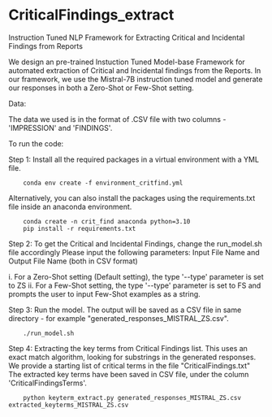 # CriticalFindings_extract
Instruction Tuned NLP Framework for Extracting Critical and Incidental Findings from Reports

We design an pre-trained Instuction Tuned Model-base Framework for automated extraction of Critical and Incidental findings from the Reports. 
In our framework, we use the Mistral-7B instruction tuned model and generate our responses in both a Zero-Shot or Few-Shot setting. 

Data:

The data we used is in the format of .CSV file with two columns - 'IMPRESSION' and 'FINDINGS'.

To run the code:

Step 1: Install all the required packages in a virtual environment with a YML file. 
                
        conda env create -f environment_critfind.yml
        
Alternatively, you can also install the packages using the requirements.txt file inside an anaconda environment. 
        
        conda create -n crit_find anaconda python=3.10
        pip install -r requirements.txt
        

Step 2: To get the Critical and Incidental Findings, change the run_model.sh file accordingly
Please input the following parameters: Input File Name and Output File Name (both in CSV format)

i. For a Zero-Shot setting (Default setting), the type '--type' parameter is set to ZS 
ii. For a Few-Shot setting, the type '--type' parameter is set to FS and prompts the user to input Few-Shot examples as a string.
       

Step 3: Run the model. The output will be saved as a CSV file in same directory - for example "generated_responses_MISTRAL_ZS.csv".

        ./run_model.sh 

Step 4: Extracting the key terms from Critical Findings list. 
        This uses an exact match algorithm, looking for substrings in the generated responses. We provide a starting list of critical terms in the file "CriticalFindings.txt"
        The extracted key terms have been saved in CSV file, under the column 'CriticalFindingsTerms'. 
        
        python keyterm_extract.py generated_responses_MISTRAL_ZS.csv extracted_keyterms_MISTRAL_ZS.csv 
        
        


